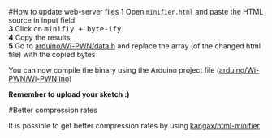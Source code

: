 #How to update web-server files
**1** Open `minifier.html` and paste the HTML source in input field  
**3** Click on <kbd>minifiy + byte-ify</kbd>  
**4** Copy the results  
**5** Go to [arduino/Wi-PWN/data.h](http://github.com/Wi-PWN/Wi-PWN/arduino/Wi-PWN/data.h) and replace the array (of the changed html file) with the copied bytes  

You can now compile the binary using the Arduino project file ([arduino/Wi-PWN/Wi-PWN.ino](http://github.com/Wi-PWN/Wi-PWN/arduino/Wi-PWN/Wi-PWN.ino))

**Remember to upload your sketch :)**

#Better compression rates

It is possible to get better compression rates by using [kangax/html-minifier](https://github.com/kangax/html-minifier)